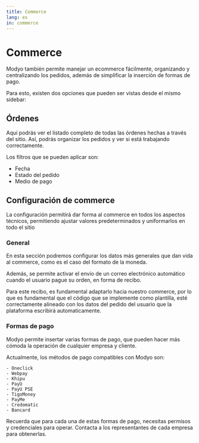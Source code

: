 ```yaml
---
title: Commerce
lang: es
in: commerce
---
```


# Commerce

Modyo también permite manejar un ecommerce fácilmente, organizando y centralizando los pedidos, además de simplificar la inserción de formas de pago.

Para esto, existen dos opciones que pueden ser vistas desde el mismo sidebar:

## Órdenes

Aquí podrás ver el listado completo de todas las órdenes hechas a través del sitio. Así, podrás organizar los pedidos y ver si está trabajando correctamente.

Los filtros que se pueden aplicar son:

- Fecha
- Estado del pedido
- Medio de pago

## Configuración de commerce

La configuración permitirá dar forma al commerce en todos los aspectos técnicos, permitiendo ajustar valores predeterminados y uniformarlos en todo el sitio

### General 

En esta sección podremos configurar los datos más generales que dan vida al commerce, como es el caso del formato de la moneda.

Además, se permite activar el envío de un correo electrónico automático cuando el usuario pague su orden, en forma de recibo.

Para este recibo, es fundamental adaptarlo hacia nuestro commerce, por lo que es fundamental que el código que se implemente como plantilla, esté correctamente alineado con los datos del pedido del usuario que la plataforma escribirá automaticamente.

### Formas de pago

Modyo permite insertar varias formas de pago, que pueden hacer más cómoda la operación de cualquier empresa y cliente.

Actualmente, los métodos de pago compatibles con Modyo son:

    - Oneclick
    - Webpay
    - Khipu
    - PayU
    - PayU PSE
    - TigoMoney
    - PayMe
    - Credomatic
    - Bancard

Recuerda que para cada una de estas formas de pago, necesitas permisos y credenciales para operar. Contacta a los representantes de cada empresa para obtenerlas.